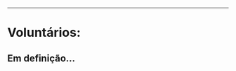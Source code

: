 ﻿---
layout: page-fullwidth
#meta_title: "Dúvidas? Entre em contato conosco"
subheadline: ""
#teaser: "Entre em contato conosco pelo e-mail #eres2020.Universidade Estadual de Maringá (UEM)@gmail.com"
permalink: "/voluntarios/"
header:
  image_fullwidth: Banner_principalERES2024.png
---


<hr>

<h1>Voluntários:</h1>

<h2>Em definição...</h2>


<div class="row t30">	
	<img src="{{ site.urlimg }}promocao_apoio_logos.png" alt="" align="center">
</div><!-- /.row -->
